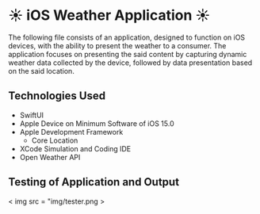 # ☀️ iOS Weather Application ☀️

The following file consists of an application, designed to function on iOS devices, with the ability to present the weather to a consumer. The application focuses on presenting the said content by capturing dynamic weather data collected by the device, followed by data presentation based on the said location. 

## Technologies Used
- SwiftUI 
- Apple Device on Minimum Software of iOS 15.0
- Apple Development Framework
	- Core Location
- XCode Simulation and Coding IDE
- Open Weather API 

## Testing of Application and Output

< img src = "img/tester.png >
